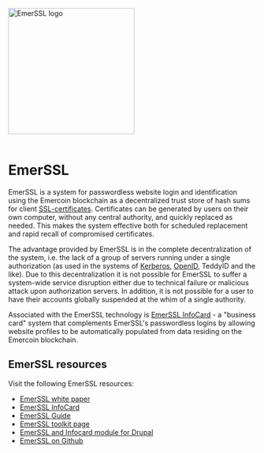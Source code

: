 <div style="boxOverflow"><img src="/images/EmerSSL_logo.png" alt="EmerSSL logo" width="256"></div>
<br>

# EmerSSL

EmerSSL is a system for passwordless website login and identification
using the Emercoin blockchain as a decentralized
trust store of hash sums for client
<a target="_blank" rel="nofollow" href="https://en.wikipedia.org/wiki/SSL_Certificates">SSL-certificates</a>. Certificates can be generated by users on their own computer, without
any central authority, and quickly replaced as needed. This makes the
system effective both for scheduled replacement and rapid recall of
compromised certificates.

The advantage provided by EmerSSL is in the complete decentralization of
the system, i.e. the lack of a group of servers running under a single
authorization (as used in the systems of
<a target="_blank" rel="nofollow" href="https://en.wikipedia.org/wiki/Kerberos_(protocol)">Kerberos</a>,
<a target="_blank" rel="nofollow" href="https://en.wikipedia.org/wiki/OpenID">OpenID</a>, TeddyID and the like). Due to this decentralization it is not possible for EmerSSL to suffer a
system-wide service disruption either due to technical failure or
malicious attack upon authorization servers. In addition, it is not
possible for a user to have their accounts globally suspended at the
whim of a single authority.

Associated with the EmerSSL technology is [EmerSSL
InfoCard](/en/blockchain-services/emerssl/emerssl-infocard.md) - a "business card" system that
complements EmerSSL's passwordless logins by allowing website profiles to
be automatically populated from data residing on the Emercoin
blockchain.

EmerSSL resources
----------------

Visit the following EmerSSL resources:

-   <a target="_blank" href="https://emercoin.com/files/documentation/EMCSSL.pdf">EmerSSL white paper</a>
-   [EmerSSL InfoCard](/en/blockchain-services/emerssl/emerssl-infocard.md)
-   [EmerSSL Guide](/en/blockchain-services/emerssl/emerssl-guide.md)
-   <a target="_blank" rel="nofollow" href="https://pool.emercoin.com/emcssl/">EmerSSL toolkit page</a>
-   <a target="_blank" rel="nofollow" href="https://www.drupal.org/project/emc_ssl">EmerSSL and Infocard module for Drupal</a>
-   <a target="_blank" rel="nofollow" href="https://github.com/emercoin/emcssl">EmerSSL on Github</a>
